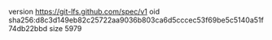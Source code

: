 version https://git-lfs.github.com/spec/v1
oid sha256:d8c3d149eb82c25722aa9036b803ca6d5cccec53f69be5c5140a51f74db22bbd
size 5979
